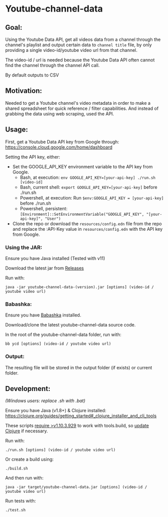 # Youtube-channel-data

## Goal:
Using the Youtube Data API, get all videos data from a channel through the channel's playlist and output certain data to `channel title` file, by only providing a single video-id/youtube video url from that channel.

The video-id / url is needed because the Youtube Data API often cannot find the channel through the channel API call.

By default outputs to CSV

## Motivation:
Needed to get a Youtube channel's video metadata in order to make a shared spreadsheet for quick reference / filter capabilities.
And instead of grabbing the data using web scraping, used the API.

## Usage:

First, get a Youtube Data API key from Google through:
https://console.cloud.google.com/home/dashboard

Setting the API key, either:
- Set the GOOGLE_API_KEY environment variable to the API key from Google.
  - Bash, at execution: `env GOOGLE_API_KEY=[your-api-key] ./run.sh [video-id]`
  - Bash, current shell: `export GOOGLE_API_KEY=[your-api-key]` before ./run.sh
  - Powershell, at execution: Run `$env:GOOGLE_API_KEY = [your-api-key]` before ./run.sh
  - Powershell, persistent: `[Environment]::SetEnvironmentVariable("GOOGLE_API_KEY", "[your-api-key]", "User")`
- Clone the repo or download the `resources/config.edn` file from the repo and replace the :API-Key value in `resources/config.edn` with the API key from Google.

### Using the JAR:
Ensure you have Java installed (Tested with v11)

Download the latest jar from [Releases](https://github.com/naxels/youtube-channel-data/releases)

Run with:

`java -jar youtube-channel-data-(version).jar [options] (video-id / youtube video url)`

### Babashka:
Ensure you have [Babashka](https://babashka.org) installed.

Download/clone the latest youtube-channel-data source code.

In the root of the youtube-channel-data folder, run with:

`bb ycd [options] (video-id / youtube video url)`
### Output:

The resulting file will be stored in the output folder (if exists) or current folder.

## Development:

_(Windows users: replace .sh with .bat)_

Ensure you have Java (v1.8+) & Clojure installed: https://clojure.org/guides/getting_started#_clojure_installer_and_cli_tools

These scripts [require >v1.10.3.929](https://clojureverse.org/t/how-to-depend-on-tools-build/7916/2) to work with tools.build, so [update Clojure](https://www.clojure.org/guides/getting_started) if necessary.  

Run with:

`./run.sh [options] (video-id / youtube video url)` 

Or create a build using:

`./build.sh`

And then run with:

`java -jar target/youtube-channel-data.jar [options] (video-id / youtube video url)`

Run tests with:

`./test.sh`